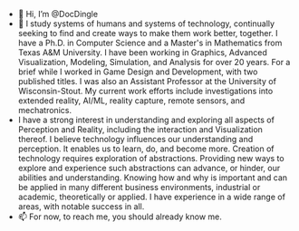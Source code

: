 - 👋 Hi, I’m @DocDingle
- 👀 I study systems of humans and systems of technology, continually seeking to find and create ways to make them work better, together. I have a Ph.D. in Computer Science and a Master's in Mathematics from Texas A&M University. I have been working in Graphics, Advanced Visualization, Modeling, Simulation, and Analysis for over 20 years. For a brief while I worked in Game Design and Development, with two published titles. I was also an Assistant Professor at the University of Wisconsin-Stout. My current work efforts include investigations into extended reality, AI/ML, reality capture, remote sensors, and mechatronics.
- I have a strong interest in understanding and exploring all aspects of Perception and Reality, including the interaction and Visualization thereof. I believe technology influences our understanding and perception. It enables us to learn, do, and become more. Creation of technology requires exploration of abstractions. Providing new ways to explore and experience such abstractions can advance, or hinder, our abilities and understanding. Knowing how and why is important and can be applied in many different business environments, industrial or academic, theoretically or applied. I have experience in a wide range of areas, with notable success in all.
- 📫 For now, to reach me, you should already know me.

<!---
DocDingle/DocDingle is a ✨ special ✨ repository because its `README.md` (this file) appears on your GitHub profile.
You can click the Preview link to take a look at your changes.
--->
